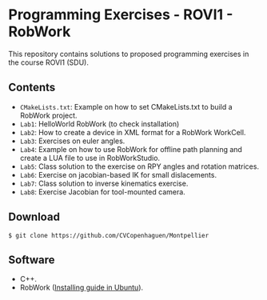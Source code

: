 # Programming Exercises - ROVI1 - RobWork

This repository contains solutions to proposed programming exercises in the course ROVI1 (SDU).

## Contents

 - `CMakeLists.txt`: Example on how to set CMakeLists.txt to build a RobWork project.
 - `Lab1`: HelloWorld RobWork (to check installation)
 - `Lab2`: How to create a device in XML format for a RobWork WorkCell. 
 - `Lab3`: Exercises on euler angles.
 - `Lab4`: Example on how to use RobWork for offline path planning and create a LUA file to use in RobWorkStudio.
 - `Lab5`: Class solution to the exercise on RPY angles and rotation matrices.
 - `Lab6`: Exercise on jacobian-based IK for small dislacements.
 - `Lab7`: Class solution to inverse kinematics exercise.
 - `Lab8`: Exercise Jacobian for tool-mounted camera.

## Download

```
$ git clone https://github.com/CVCopenhaguen/Montpellier
```

## Software

 - C++.
 - RobWork ([Installing guide in Ubuntu](http://www.robwork.dk/apidoc/nightly/rw/page_rw_installation_ubuntu.html)).
